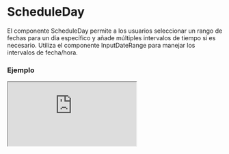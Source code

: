# ScheduleDay

El componente ScheduleDay permite a los usuarios seleccionar un rango de fechas para un día específico y añade múltiples intervalos de tiempo si es necesario. Utiliza el componente InputDateRange para manejar los intervalos de fecha/hora.

 

### Ejemplo

<iframe minHeightIframe="30dvh" src="https://fenextjs-component-storybook.vercel.app/iframe.html?args=&id=schedule-scheduleday--index&viewMode=story" />

### Importación

Para importar el componente ScheduleDay, se puede hacer desde fenextjs

```tsx copy
import { ScheduleDay } from "fenextjs";
```

### Parámetros

| Parámetro | Tipo | Requerido | Default | Descripcion |
| --------- | ---- | --------- | ------- | ----------- |
| className | string | no | '' | Clase CSS para personalizar el contenedor del componente ScheduleDay. |
| defaultValue | ScheduleDayValueType | no | [[undefined, undefined]] | Valor inicial del campo de entrada, representado como un array de rangos de fechas. |
| value | ScheduleDayValueType | no | undefined | Valor actual del campo de entrada, usado para el control del componente desde el exterior. |
| onChange | (v: ScheduleDayValueType) =\> void | no | N/A | Función callback para manejar cambios en el valor del campo de entrada. |
| ButtonProps | Omit\<ButtonProps, 'onClick'\> | no | \{ children: 'Add Time Range' \} | Props para personalizar el botón que añade nuevos intervalos de tiempo. |
| propsStart | InputDateRangeBaseProps | no | \{ label: 'Start time', placeholder: 'Start time' \} | Props específicos para el campo de hora de inicio del rango de fecha. |
| propsEnd | InputDateRangeBaseProps | no | \{ label: 'Final hour', placeholder: 'Final hour' \} | Props específicos para el campo de hora de fin del rango de fecha. |

### Storybook

Para ver el storybook del componente lo puede hacer con este [link](https://fenextjs-component-storybook.vercel.app/?path=/story/schedule-scheduleday--index)

### Usos

- Uso básico del ScheduleDay

```tsx copy
<ScheduleDay onChange={(value) => console.log(value)} />
```

- ScheduleDay con valor predeterminado

```tsx copy
<ScheduleDay defaultValue={[[new Date(2023, 0, 1), new Date(2023, 0, 2)]]} />
```

- ScheduleDay con botón personalizado

```tsx copy
<ScheduleDay ButtonProps={{ children: "Añadir rango de tiempo", className: "mi-clase-boton" }} />
```

